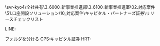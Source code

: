 \\svr-kyo4\全社共有\3_6000_新事業推進部\3_6100_新事業推進室\02.対応案件\51.口座開設ソリューション\10_対応案件\キャピタル・パートナーズ証券\リリースチェックリスト

LINE:


フォルダを分ける
CPS:キャピタル証券
HRT:
